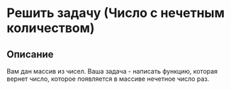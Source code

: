 # Решить задачу (Число с нечетным количеством)

## Описание

Вам дан массив из чисел. Ваша задача - написать функцию, которая вернет число, которое появляется в массиве нечетное число раз.
